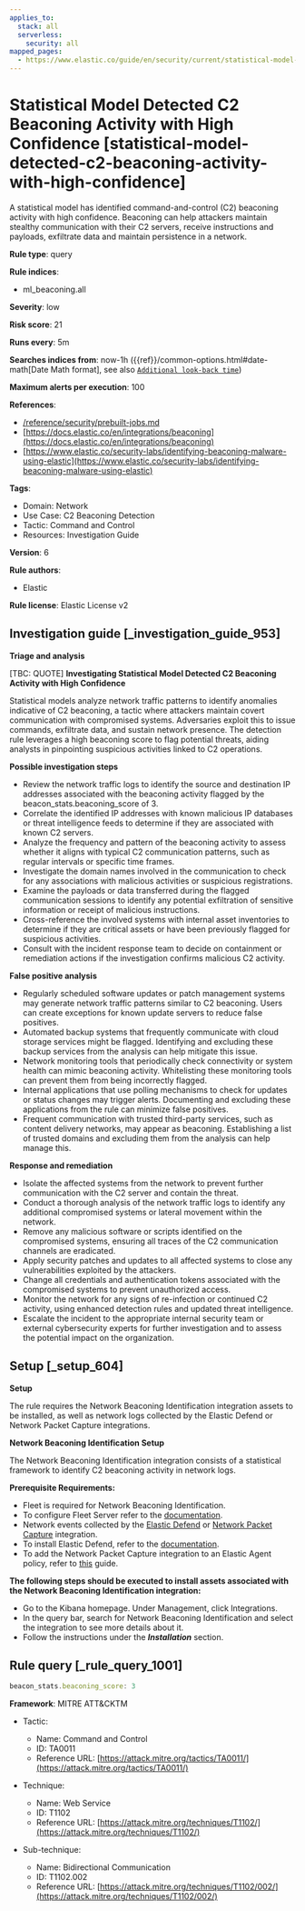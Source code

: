 ```yaml
---
applies_to:
  stack: all
  serverless:
    security: all
mapped_pages:
  - https://www.elastic.co/guide/en/security/current/statistical-model-detected-c2-beaconing-activity-with-high-confidence.html
---
```


# Statistical Model Detected C2 Beaconing Activity with High Confidence [statistical-model-detected-c2-beaconing-activity-with-high-confidence]

A statistical model has identified command-and-control (C2) beaconing activity with high confidence. Beaconing can help attackers maintain stealthy communication with their C2 servers, receive instructions and payloads, exfiltrate data and maintain persistence in a network.

**Rule type**: query

**Rule indices**:

* ml_beaconing.all

**Severity**: low

**Risk score**: 21

**Runs every**: 5m

**Searches indices from**: now-1h ({{ref}}/common-options.html#date-math[Date Math format], see also [`Additional look-back time`](docs-content://solutions/security/detect-and-alert/create-detection-rule.md#rule-schedule))

**Maximum alerts per execution**: 100

**References**:

* [/reference/security/prebuilt-jobs.md](/reference/prebuilt-jobs.md)
* [https://docs.elastic.co/en/integrations/beaconing](https://docs.elastic.co/en/integrations/beaconing)
* [https://www.elastic.co/security-labs/identifying-beaconing-malware-using-elastic](https://www.elastic.co/security-labs/identifying-beaconing-malware-using-elastic)

**Tags**:

* Domain: Network
* Use Case: C2 Beaconing Detection
* Tactic: Command and Control
* Resources: Investigation Guide

**Version**: 6

**Rule authors**:

* Elastic

**Rule license**: Elastic License v2

## Investigation guide [_investigation_guide_953]

**Triage and analysis**

[TBC: QUOTE]
**Investigating Statistical Model Detected C2 Beaconing Activity with High Confidence**

Statistical models analyze network traffic patterns to identify anomalies indicative of C2 beaconing, a tactic where attackers maintain covert communication with compromised systems. Adversaries exploit this to issue commands, exfiltrate data, and sustain network presence. The detection rule leverages a high beaconing score to flag potential threats, aiding analysts in pinpointing suspicious activities linked to C2 operations.

**Possible investigation steps**

* Review the network traffic logs to identify the source and destination IP addresses associated with the beaconing activity flagged by the beacon_stats.beaconing_score of 3.
* Correlate the identified IP addresses with known malicious IP databases or threat intelligence feeds to determine if they are associated with known C2 servers.
* Analyze the frequency and pattern of the beaconing activity to assess whether it aligns with typical C2 communication patterns, such as regular intervals or specific time frames.
* Investigate the domain names involved in the communication to check for any associations with malicious activities or suspicious registrations.
* Examine the payloads or data transferred during the flagged communication sessions to identify any potential exfiltration of sensitive information or receipt of malicious instructions.
* Cross-reference the involved systems with internal asset inventories to determine if they are critical assets or have been previously flagged for suspicious activities.
* Consult with the incident response team to decide on containment or remediation actions if the investigation confirms malicious C2 activity.

**False positive analysis**

* Regularly scheduled software updates or patch management systems may generate network traffic patterns similar to C2 beaconing. Users can create exceptions for known update servers to reduce false positives.
* Automated backup systems that frequently communicate with cloud storage services might be flagged. Identifying and excluding these backup services from the analysis can help mitigate this issue.
* Network monitoring tools that periodically check connectivity or system health can mimic beaconing activity. Whitelisting these monitoring tools can prevent them from being incorrectly flagged.
* Internal applications that use polling mechanisms to check for updates or status changes may trigger alerts. Documenting and excluding these applications from the rule can minimize false positives.
* Frequent communication with trusted third-party services, such as content delivery networks, may appear as beaconing. Establishing a list of trusted domains and excluding them from the analysis can help manage this.

**Response and remediation**

* Isolate the affected systems from the network to prevent further communication with the C2 server and contain the threat.
* Conduct a thorough analysis of the network traffic logs to identify any additional compromised systems or lateral movement within the network.
* Remove any malicious software or scripts identified on the compromised systems, ensuring all traces of the C2 communication channels are eradicated.
* Apply security patches and updates to all affected systems to close any vulnerabilities exploited by the attackers.
* Change all credentials and authentication tokens associated with the compromised systems to prevent unauthorized access.
* Monitor the network for any signs of re-infection or continued C2 activity, using enhanced detection rules and updated threat intelligence.
* Escalate the incident to the appropriate internal security team or external cybersecurity experts for further investigation and to assess the potential impact on the organization.


## Setup [_setup_604]

**Setup**

The rule requires the Network Beaconing Identification integration assets to be installed, as well as network logs collected by the Elastic Defend or Network Packet Capture integrations.

**Network Beaconing Identification Setup**

The Network Beaconing Identification integration consists of a statistical framework to identify C2 beaconing activity in network logs.

**Prerequisite Requirements:**

* Fleet is required for Network Beaconing Identification.
* To configure Fleet Server refer to the [documentation](docs-content://reference/ingestion-tools/fleet/fleet-server.md).
* Network events collected by the [Elastic Defend](https://docs.elastic.co/en/integrations/endpoint) or [Network Packet Capture](https://docs.elastic.co/integrations/network_traffic) integration.
* To install Elastic Defend, refer to the [documentation](docs-content://solutions/security/configure-elastic-defend/install-elastic-defend.md).
* To add the Network Packet Capture integration to an Elastic Agent policy, refer to [this](docs-content://reference/ingestion-tools/fleet/add-integration-to-policy.md) guide.

**The following steps should be executed to install assets associated with the Network Beaconing Identification integration:**

* Go to the Kibana homepage. Under Management, click Integrations.
* In the query bar, search for Network Beaconing Identification and select the integration to see more details about it.
* Follow the instructions under the ***Installation*** section.


## Rule query [_rule_query_1001]

```js
beacon_stats.beaconing_score: 3
```

**Framework**: MITRE ATT&CKTM

* Tactic:

    * Name: Command and Control
    * ID: TA0011
    * Reference URL: [https://attack.mitre.org/tactics/TA0011/](https://attack.mitre.org/tactics/TA0011/)

* Technique:

    * Name: Web Service
    * ID: T1102
    * Reference URL: [https://attack.mitre.org/techniques/T1102/](https://attack.mitre.org/techniques/T1102/)

* Sub-technique:

    * Name: Bidirectional Communication
    * ID: T1102.002
    * Reference URL: [https://attack.mitre.org/techniques/T1102/002/](https://attack.mitre.org/techniques/T1102/002/)



